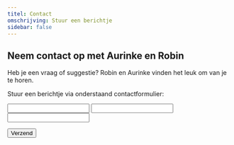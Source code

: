 ```yaml
---
titel: Contact
omschrijving: Stuur een berichtje
sidebar: false
---
```


<script>
  import Input from '$lib/components/Input.svelte'
</script>

## Neem contact op met Aurinke en Robin

<p class='large'>
  Heb je een vraag of suggestie? Robin en Aurinke vinden het leuk om van je te horen.
</p>

Stuur een berichtje via onderstaand contactformulier:

<form method='post' >
  <Input label='Naam:' name='name' />
  <Input label='E-mail:' name='email' type='email' />
  <Input label='Bericht:' name='message' type='textarea' />

  <button>Verzend</button>
</form>


